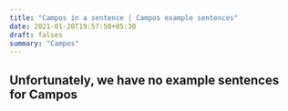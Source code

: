 ```yaml
---
title: "Campos in a sentence | Campos example sentences"
date: 2021-01-20T19:57:50+05:30
draft: falses
summary: "Campos"
---
```

## Unfortunately, we have no example sentences for Campos                 
